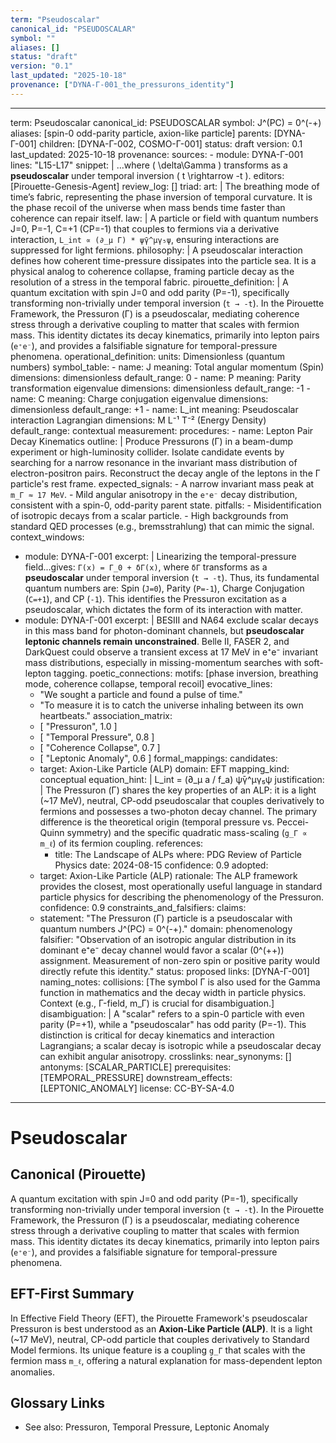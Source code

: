 ```yaml
---
term: "Pseudoscalar"
canonical_id: "PSEUDOSCALAR"
symbol: ""
aliases: []
status: "draft"
version: "0.1"
last_updated: "2025-10-18"
provenance: ["DYNA-Γ-001_the_pressurons_identity"]
---
```


---
term: Pseudoscalar
canonical_id: PSEUDOSCALAR
symbol: J^(PC) = 0^(-+)
aliases: [spin-0 odd-parity particle, axion-like particle]
parents: [DYNA-Γ-001]
children: [DYNA-Γ-002, COSMO-Γ-001]
status: draft
version: 0.1
last_updated: 2025-10-18
provenance:
  sources:
    - module: DYNA-Γ-001
      lines: "L15-L17"
      snippet: |
        ...where ( \delta\Gamma ) transforms as a **pseudoscalar** under temporal inversion ( t \rightarrow -t ).
  editors: [Pirouette-Genesis-Agent]
  review_log: []
triad:
  art: |
    The breathing mode of time’s fabric, representing the phase inversion of temporal curvature. It is the phase recoil of the universe when mass bends time faster than coherence can repair itself.
  law: |
    A particle or field with quantum numbers J=0, P=-1, C=+1 (CP=-1) that couples to fermions via a derivative interaction, `L_int ∝ (∂_μ Γ) * ψ̄γ^μγ₅ψ`, ensuring interactions are suppressed for light fermions.
  philosophy: |
    A pseudoscalar interaction defines how coherent time-pressure dissipates into the particle sea. It is a physical analog to coherence collapse, framing particle decay as the resolution of a stress in the temporal fabric.
pirouette_definition: |
  A quantum excitation with spin J=0 and odd parity (P=-1), specifically transforming non-trivially under temporal inversion (`t → -t`). In the Pirouette Framework, the Pressuron (Γ) is a pseudoscalar, mediating coherence stress through a derivative coupling to matter that scales with fermion mass. This identity dictates its decay kinematics, primarily into lepton pairs (`e⁺e⁻`), and provides a falsifiable signature for temporal-pressure phenomena.
operational_definition:
  units: Dimensionless (quantum numbers)
  symbol_table:
    - name: J
      meaning: Total angular momentum (Spin)
      dimensions: dimensionless
      default_range: 0
    - name: P
      meaning: Parity transformation eigenvalue
      dimensions: dimensionless
      default_range: -1
    - name: C
      meaning: Charge conjugation eigenvalue
      dimensions: dimensionless
      default_range: +1
    - name: L_int
      meaning: Pseudoscalar interaction Lagrangian
      dimensions: M L⁻¹ T⁻² (Energy Density)
      default_range: contextual
  measurement:
    procedures:
      - name: Lepton Pair Decay Kinematics
        outline: |
          Produce Pressurons (Γ) in a beam-dump experiment or high-luminosity collider. Isolate candidate events by searching for a narrow resonance in the invariant mass distribution of electron-positron pairs. Reconstruct the decay angle of the leptons in the Γ particle's rest frame.
        expected_signals:
          - A narrow invariant mass peak at `m_Γ ≈ 17 MeV`.
          - Mild angular anisotropy in the `e⁺e⁻` decay distribution, consistent with a spin-0, odd-parity parent state.
        pitfalls:
          - Misidentification of isotropic decays from a scalar particle.
          - High backgrounds from standard QED processes (e.g., bremsstrahlung) that can mimic the signal.
context_windows:
  - module: DYNA-Γ-001
    excerpt: |
      Linearizing the temporal-pressure field...gives: `Γ(x) = Γ_0 + δΓ(x)`, where `δΓ` transforms as a **pseudoscalar** under temporal inversion (`t → -t`). Thus, its fundamental quantum numbers are: Spin (`J=0`), Parity (`P=-1`), Charge Conjugation (`C=+1`), and CP (`-1`). This identifies the Pressuron excitation as a pseudoscalar, which dictates the form of its interaction with matter.
  - module: DYNA-Γ-001
    excerpt: |
      BESIII and NA64 exclude scalar decays in this mass band for photon-dominant channels, but **pseudoscalar leptonic channels remain unconstrained**. Belle II, FASER 2, and DarkQuest could observe a transient excess at 17 MeV in e⁺e⁻ invariant mass distributions, especially in missing-momentum searches with soft-lepton tagging.
poetic_connections:
  motifs: [phase inversion, breathing mode, coherence collapse, temporal recoil]
  evocative_lines:
    - "We sought a particle and found a pulse of time."
    - "To measure it is to catch the universe inhaling between its own heartbeats."
  association_matrix:
    - [ "Pressuron", 1.0 ]
    - [ "Temporal Pressure", 0.8 ]
    - [ "Coherence Collapse", 0.7 ]
    - [ "Leptonic Anomaly", 0.6 ]
formal_mappings:
  candidates:
    - target: Axion-Like Particle (ALP)
      domain: EFT
      mapping_kind: conceptual
      equation_hint: |
        L_int = (∂_μ a / f_a) ψ̄γ^μγ₅ψ
      justification: |
        The Pressuron (Γ) shares the key properties of an ALP: it is a light (~17 MeV), neutral, CP-odd pseudoscalar that couples derivatively to fermions and possesses a two-photon decay channel. The primary difference is the theoretical origin (temporal pressure vs. Peccei-Quinn symmetry) and the specific quadratic mass-scaling (`g_Γ ∝ m_ℓ`) of its fermion coupling.
      references:
        - title: The Landscape of ALPs
          where: PDG Review of Particle Physics
          date: 2024-08-15
      confidence: 0.9
  adopted:
    - target: Axion-Like Particle (ALP)
      rationale: The ALP framework provides the closest, most operationally useful language in standard particle physics for describing the phenomenology of the Pressuron.
      confidence: 0.9
constraints_and_falsifiers:
  claims:
    - statement: "The Pressuron (Γ) particle is a pseudoscalar with quantum numbers J^(PC) = 0^(-+)."
      domain: phenomenology
      falsifier: "Observation of an isotropic angular distribution in its dominant e⁺e⁻ decay channel would favor a scalar (0^(++)) assignment. Measurement of non-zero spin or positive parity would directly refute this identity."
      status: proposed
      links: [DYNA-Γ-001]
naming_notes:
  collisions: [The symbol Γ is also used for the Gamma function in mathematics and the decay width in particle physics. Context (e.g., Γ-field, m_Γ) is crucial for disambiguation.]
  disambiguation: |
    A "scalar" refers to a spin-0 particle with even parity (P=+1), while a "pseudoscalar" has odd parity (P=-1). This distinction is critical for decay kinematics and interaction Lagrangians; a scalar decay is isotropic while a pseudoscalar decay can exhibit angular anisotropy.
crosslinks:
  near_synonyms: []
  antonyms: [SCALAR_PARTICLE]
  prerequisites: [TEMPORAL_PRESSURE]
  downstream_effects: [LEPTONIC_ANOMALY]
license: CC-BY-SA-4.0
---

# Pseudoscalar

## Canonical (Pirouette)
A quantum excitation with spin J=0 and odd parity (P=-1), specifically transforming non-trivially under temporal inversion (`t → -t`). In the Pirouette Framework, the Pressuron (Γ) is a pseudoscalar, mediating coherence stress through a derivative coupling to matter that scales with fermion mass. This identity dictates its decay kinematics, primarily into lepton pairs (`e⁺e⁻`), and provides a falsifiable signature for temporal-pressure phenomena.

## EFT-First Summary
In Effective Field Theory (EFT), the Pirouette Framework's pseudoscalar Pressuron is best understood as an **Axion-Like Particle (ALP)**. It is a light (~17 MeV), neutral, CP-odd particle that couples derivatively to Standard Model fermions. Its unique feature is a coupling `g_Γ` that scales with the fermion mass `m_ℓ`, offering a natural explanation for mass-dependent lepton anomalies.

## Glossary Links
- See also: Pressuron, Temporal Pressure, Leptonic Anomaly